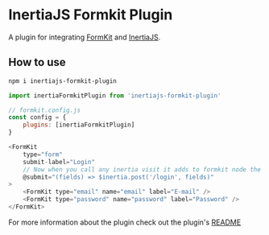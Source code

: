 # InertiaJS Formkit Plugin

A plugin for integrating [FormKit](https://github.com/formkit/formkit) and [InertiaJS](https://inertiajs.com/).

## How to use

```bash
npm i inertiajs-formkit-plugin
```

```js
import inertiaFormkitPlugin from 'inertiajs-formkit-plugin'

// formkit.config.js
const config = {
    plugins: [inertiaFormkitPlugin]
}

<FormKit
    type="form"
    submit-label="Login"
    // Now when you call any inertia visit it adds to formkit node the states like loading and disabled
    @submit="(fields) => $inertia.post('/login', fields)"
>
    <FormKit type="email" name="email" label="E-mail" />
    <FormKit type="password" name="password" label="Password" />
</FormKit>
```

For more information about the plugin check out the plugin's [README](https://github.com/gustavofenilli/inertiajs-formkit-plugin/blob/main/packages/lib/README.md)
